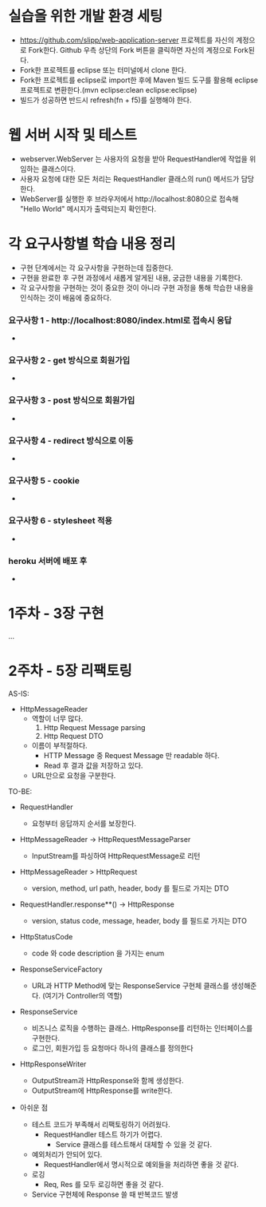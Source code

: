 # 실습을 위한 개발 환경 세팅
* https://github.com/slipp/web-application-server 프로젝트를 자신의 계정으로 Fork한다. Github 우측 상단의 Fork 버튼을 클릭하면 자신의 계정으로 Fork된다.
* Fork한 프로젝트를 eclipse 또는 터미널에서 clone 한다.
* Fork한 프로젝트를 eclipse로 import한 후에 Maven 빌드 도구를 활용해 eclipse 프로젝트로 변환한다.(mvn eclipse:clean eclipse:eclipse)
* 빌드가 성공하면 반드시 refresh(fn + f5)를 실행해야 한다.

# 웹 서버 시작 및 테스트
* webserver.WebServer 는 사용자의 요청을 받아 RequestHandler에 작업을 위임하는 클래스이다.
* 사용자 요청에 대한 모든 처리는 RequestHandler 클래스의 run() 메서드가 담당한다.
* WebServer를 실행한 후 브라우저에서 http://localhost:8080으로 접속해 "Hello World" 메시지가 출력되는지 확인한다.

# 각 요구사항별 학습 내용 정리
* 구현 단계에서는 각 요구사항을 구현하는데 집중한다. 
* 구현을 완료한 후 구현 과정에서 새롭게 알게된 내용, 궁금한 내용을 기록한다.
* 각 요구사항을 구현하는 것이 중요한 것이 아니라 구현 과정을 통해 학습한 내용을 인식하는 것이 배움에 중요하다. 

### 요구사항 1 - http://localhost:8080/index.html로 접속시 응답
* 

### 요구사항 2 - get 방식으로 회원가입
* 

### 요구사항 3 - post 방식으로 회원가입
* 

### 요구사항 4 - redirect 방식으로 이동
* 

### 요구사항 5 - cookie
* 

### 요구사항 6 - stylesheet 적용
* 

### heroku 서버에 배포 후
* 


# 1주차 - 3장 구현
...
# 2주차 - 5장 리팩토링
AS-IS: 
- HttpMessageReader 
  - 역할이 너무 많다. 
    1. Http Request Message parsing
    2. Http Request DTO
  - 이름이 부적절하다. 
    - HTTP Message 중 Request Message 만 readable 하다.
    - Read 후 결과 값을 저장하고 있다.
  - URL만으로 요청을 구분한다.
  
TO-BE:
- RequestHandler 
  - 요청부터 응답까지 순서를 보장한다.
- HttpMessageReader -> HttpRequestMessageParser 
  - InputStream를 파싱하여 HttpRequestMessage로 리턴
- HttpMessageReader > HttpRequest 
  - version, method, url path, header, body 를 필드로 가지는 DTO
- RequestHandler.response**() -> HttpResponse 
  - version, status code, message, header, body 를 필드로 가지는 DTO
- HttpStatusCode 
  - code 와 code description 을 가지는 enum
- ResponseServiceFactory
  - URL과 HTTP Method에 맞는 ResponseService 구현체 클래스를 생성해준다. (여기가 Controller의 역할)
- ResponseService
  - 비즈니스 로직을 수행하는 클래스. HttpResponse를 리턴하는 인터페이스를 구현한다.
  - 로그인, 회원가입 등 요청마다 하나의 클래스를 정의한다
- HttpResponseWriter
  - OutputStream과 HttpResponse와 함께 생성한다.
  - OutputStream에 HttpResponse를 write한다.

- 아쉬운 점
  - 테스트 코드가 부족해서 리팩토링하기 어려웠다.
    - RequestHandler 테스트 하기가 어렵다.
      - Service 클래스를 테스트해서 대체할 수 있을 것 같다.
  - 예외처리가 안되어 있다.
    - RequestHandler에서 명시적으로 예외들을 처리하면 좋을 것 같다.
  - 로깅
    - Req, Res 를 모두 로깅하면 좋을 것 같다.
  - Service 구현체에 Response 쓸 때 반복코드 발생